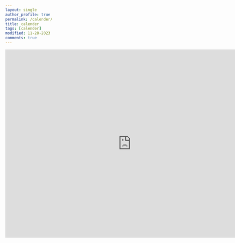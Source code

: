 ```yaml
---
layout: single
author_profile: true
permalink: /calender/
title: calender
tags: [calender]
modified: 11-28-2023
comments: true
---
```


<iframe src="https://calendar.google.com/calendar/embed?src=5621a42bdd7f0c7de1a76823498fc40646e08d2b2fae313ff06d4012f6eacd92%40group.calendar.google.com&ctz=UTC" style="border: 0" width="800" height="600" frameborder="0" scrolling="no"></iframe>

